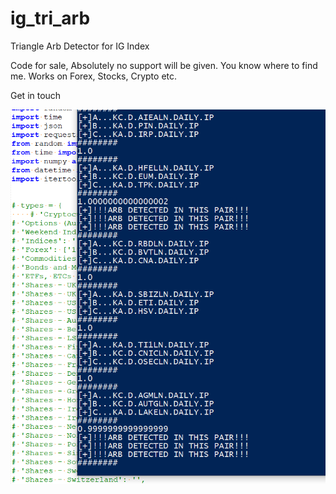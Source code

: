 # ig_tri_arb
Triangle Arb Detector for IG Index

Code for sale, Absolutely no support will be given. You know where to find me. Works on Forex, Stocks, Crypto etc. 

Get in touch 

![alt text](https://github.com/tg12/ig_tri_arb/raw/master/arb.PNG)
